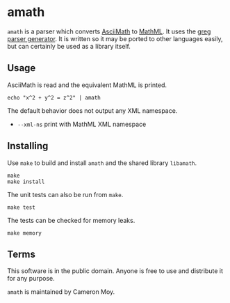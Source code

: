 # amath

`amath` is a parser which converts [AsciiMath] to [MathML]. It uses the
[greg parser generator][greg]. It is written so it may be ported to
other languages easily, but can certainly be used as a library itself.

## Usage

AsciiMath is read and the equivalent MathML is printed.

	echo "x^2 + y^2 = z^2" | amath

The default behavior does not output any XML namespace.

* `--xml-ns` print with MathML XML namespace

## Installing

Use `make` to build and install `amath` and the shared library `libamath`.

	make
	make install

The unit tests can also be run from `make`.

	make test

The tests can be checked for memory leaks.

	make memory

## Terms

This software is in the public domain. Anyone is free to use and
distribute it for any purpose.

`amath` is maintained by Cameron Moy.

[AsciiMath]: http://asciimath.org
[MathML]: https://www.w3.org/TR/MathML
[greg]: https://github.com/ooc-lang/greg
